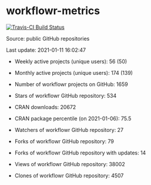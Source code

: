 
<!-- README.md is generated from README.Rmd. Please edit that file -->
workflowr-metrics
=================

[![Travis-CI Build Status](https://travis-ci.com/workflowr/workflowr-metrics.svg?branch=master)](https://travis-ci.com/workflowr/workflowr-metrics)

Source: public GitHub repositories

Last update: 2021-01-11 16:02:47

-   Weekly active projects (unique users): 56 (50)

-   Monthly active projects (unique users): 174 (139)

-   Number of workflowr projects on GitHub: 1659

-   Stars of workflowr GitHub repository: 534

-   CRAN downloads: 20672

-   CRAN package percentile (on 2021-01-06): 75.5

-   Watchers of workflowr GitHub repository: 27

-   Forks of workflowr GitHub repository: 79

-   Forks of workflowr GitHub repository with updates: 14

-   Views of workflowr GitHub repository: 38002

-   Clones of workflowr GitHub repository: 4507
